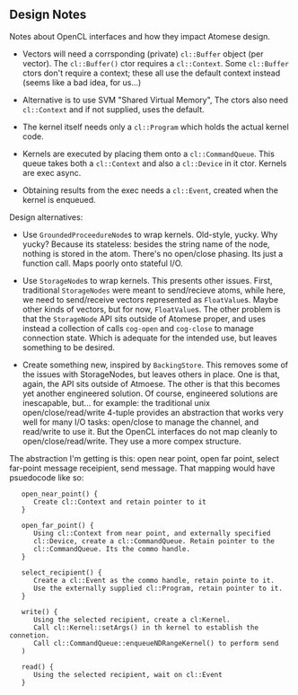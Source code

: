 Design Notes
------------
Notes about OpenCL interfaces and how they impact Atomese design.

* Vectors will need a corrsponding (private) `cl::Buffer` object
  (per vector).  The `cl::Buffer()` ctor requires a `cl::Context`.
  Some `cl::Buffer` ctors don't require a context; these all use
  the default context instead (seems like a bad idea, for us...)

* Alternative is to use SVM "Shared Virtual Memory", The ctors
  also need `cl::Context` and if not supplied, uses the default.

* The kernel itself needs only a `cl::Program` which holds the
  actual kernel code.

* Kernels are executed by placing them onto a `cl::CommandQueue`.
  This queue takes both a `cl::Context` and also a `cl::Device` 
  in it ctor. Kernels are exec async.

* Obtaining results from the exec needs a `cl::Event`, created when
  the kernel is enqueued.

Design alternatives:
* Use `GroundedProceedureNode`s to wrap kernels. Old-style, yucky.
  Why yucky? Because its stateless: besides the string name of the
  node, nothing is stored in the atom. There's no open/close phasing.
  Its just a function call. Maps poorly onto stateful I/O.

* Use `StorageNode`s to wrap kernels. This presents other issues.
  First, traditional `StorageNodes` were meant to send/recieve atoms,
  while here, we need to send/receive vectors represented as
  `FloatValue`s.  Maybe other kinds of vectors, but for now,
  `FloatValue`s.  The other problem is that the `StorageNode`
  API sits outside of Atomese proper, and uses instead a collection
  of calls `cog-open` and `cog-close` to manage connection state.
  Which is adequate for the intended use, but leaves something to be
  desired.

* Create something new, inspired by `BackingStore`. This removes some
  of the issues with StorageNodes, but leaves others in place. One
  is that, again, the API sits outside of Atmoese. The other is that
  this becomes yet another engineered solution. Of course, engineered
  solutions are inescapable, but... for example: the traditional unix
  open/close/read/write 4-tuple provides an abstraction that works very
  well for many I/O tasks: open/close to manage the channel, and
  read/write to use it. But the OpenCL interfaces do not map cleanly
  to open/close/read/write. They use a more compex structure.

The abstraction I'm getting is this: open near point, open far point,
select far-point message receipient, send message. That mapping would
have psuedocode like so:
```
   open_near_point() {
      Create cl::Context and retain pointer to it
   }

   open_far_point() {
      Using cl::Context from near point, and externally specified
      cl::Device, create a cl::CommandQueue. Retain pointer to the
      cl::CommandQueue. Its the commo handle.
   }

   select_recipient() {
      Create a cl::Event as the commo handle, retain pointe to it.
      Use the externally supplied cl::Program, retain pointer to it.
   }

   write() {
      Using the selected recipient, create a cl:Kernel.
      Call cl::Kernel::setArgs() in th kernel to establish the connetion.
      Call cl::CommandQueue::enqueueNDRangeKernel() to perform send
   )

   read() {
      Using the selected recipient, wait on cl::Event
   }
```

